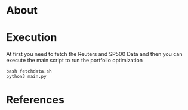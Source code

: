 # About

# Execution
At first you need to fetch the Reuters and SP500 Data and then you can execute the main script to run the portfolio optimization
```
bash fetchdata.sh
python3 main.py
```
# References
